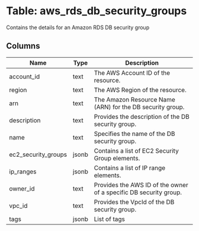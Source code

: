 
# Table: aws_rds_db_security_groups
Contains the details for an Amazon RDS DB security group
## Columns
| Name        | Type           | Description  |
| ------------- | ------------- | -----  |
|account_id|text|The AWS Account ID of the resource.|
|region|text|The AWS Region of the resource.|
|arn|text|The Amazon Resource Name (ARN) for the DB security group.|
|description|text|Provides the description of the DB security group.|
|name|text|Specifies the name of the DB security group.|
|ec2_security_groups|jsonb|Contains a list of EC2 Security Group elements.|
|ip_ranges|jsonb|Contains a list of IP range elements.|
|owner_id|text|Provides the AWS ID of the owner of a specific DB security group.|
|vpc_id|text|Provides the VpcId of the DB security group.|
|tags|jsonb|List of tags|
